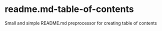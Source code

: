 readme.md-table-of-contents
===========================

Small and simple README.md preprocessor for creating table of contents 